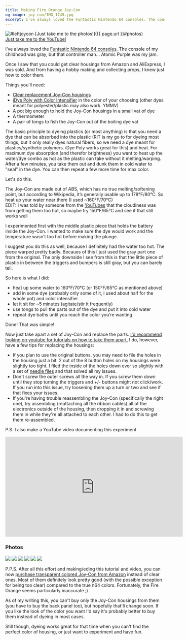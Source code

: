 ```yaml
---
title: Making Fire Orange Joy-Con
og-image: joy-con/IMG_1745.jpg
excerpt: I’ve always loved the Funtastic Nintendo 64 consoles. The console of my childhood was gray, but that controller man… Atomic Purple was my jam.
---
```


![#leftjoycon](/img/joy-con/IMG_1745.jpg)
[Just take me to the photos!]({{ page.url }}#photos)  
[Just take me to the YouTube!](https://www.youtube.com/watch?v=gCNbDy_LYfw)


I’ve always loved the [Funtastic Nintendo 64 consoles](http://nintendo64.wikia.com/wiki/Funtastic_Color_Series). The console of my childhood was gray, but that controller man… Atomic Purple was my jam.

Once I saw that you could get clear housings from Amazon and AliExpress, I was sold. And from having a hobby making and collecting props, I knew just how to color them.  

Things you’ll need:
- [Clear replacement Joy-Con housings](https://www.amazon.com/gp/product/B07527NNBG/ref=as_li_tl?ie=UTF8&tag=holimandotorg-20&camp=1789&creative=9325&linkCode=as2&creativeASIN=B07527NNBG&linkId=2c675c7f9fde1bcd1484ad05f1abf719)
 - [iDye Poly with Color Intensifier](https://www.amazon.com/gp/product/B00EYK21UY/ref=as_li_tl?ie=UTF8&tag=holimandotorg-20&camp=1789&creative=9325&linkCode=as2&creativeASIN=B00EYK21UY&linkId=8e235289620d76fb8104da960faaea68) in the color of your choosing (other dyes meant for polyester/plastic may also work. YMMV)
 - A pot big enough to hold the Joy-Con housings in a small vat of dye
 - A thermometer
 - A pair of tongs to fish the Joy-Con out of the boiling dye vat  

The basic principle to dyeing plastics (or most anything) is that you need a dye that can be absorbed into the plastic (RIT is my go to for dyeing most things, but it only really dyes natural fibers, so we need a dye meant for plastics/synthetic polymers. iDye Poly works great for this) and heat. For maximum dye absorption (and therefor brightness) you want to heat up the water/dye combo as hot as the plastic can take without it melting/warping. After a few minutes, you take them out and dunk them in cold water to "seal" in the dye. You can then repeat a few more time for max color.  

Let's do this.  

The Joy-Con are made out of ABS, which has no true melting/softening point, but according to Wikipedia, it’s generally usable up to 178°F/80°C. So heat up your water near there (I used ~160°F/70°C)  
EDIT: I was told by someone from the [YouTubes](https://www.youtube.com/watch?v=gCNbDy_LYfw) that the cloudiness was from getting them too hot, so maybe try 150°F/65°C and see if that still works well

I experimented first with the middle plastic piece that holds the battery inside the Joy-Con. I wanted to make sure the dye would work and the temperature wasn’t too hot before making the plunge.  

I suggest you do this as well, because I definitely had the water too hot. The piece warped pretty badly. Becaues of this I just used the gray part one from the original. The only downside I see from this is that the little piece of plastic in between the triggers and bumpers is still gray, but you can barely tell.  

So here is what I did:
 - heat up some water to 160°F/70°C (or 150°F/65°C as mentioned above)
 - add in some dye (probably only some of it, i used about half for the whole pot) and color intensifier
 - let it sit for ~5 minutes (agitate/stir it frequently)
 - use tongs to pull the parts out of the dye and put it into cold water
 - repeat dye baths until you reach the color you’re wanting  

Done! That was simple!  

Now just take apart a set of Joy-Con and replace the parts.
[I'd recommend looking on youtube for tutorials on how to take them apart.](https://www.youtube.com/watch?v=unZABUO5w60) I do, however, have a few tips for replacing the housings:
 - If you plan to use the original buttons, you may need to file the holes in the housing just a bit. 2 out of the 8 button holes on my housings were slightly too tight. I filed the inside of the holes down ever so slightly with a set of [needle files](https://www.amazon.com/gp/product/B01MRCZKIX/ref=as_li_qf_sp_asin_il_tl?ie=UTF8&tag=holimandotorg-20&camp=1789&creative=9325&linkCode=as2&creativeASIN=B01MRCZKIX&linkId=96d945b48823d05b6d50187b541aaa18) and that solved all my issues.
 - Don't screw the outer screws all the way in. If you screw them down until they stop turning the triggers and +/- buttons might not click/work. If you run into this issue, try loosening them up a turn or two and see if that fixes your issues.
 - If you're having trouble reassembling the Joy-Con (specifically the right one), try assembling (reattaching all the ribbon cables) all of the electronics outside of the housing, then dropping it in and screwing them in while they're all attached to each other. I had to do this to get them re-assembled.

P.S. I also make a YouTube video documenting this experiment 

<iframe width="560" height="315" src="https://www.youtube.com/embed/gCNbDy_LYfw" frameborder="0" allowfullscreen></iframe>


### Photos
![](/img/joy-con/IMG_1729.jpg)
![](/img/joy-con/IMG_1743.jpg)
![](/img/joy-con/IMG_1734.jpg)
![](/img/joy-con/IMG_1736.jpg)
![](/img/joy-con/IMG_1745.jpg)
![](/img/joy-con/IMG_1748.jpg)

P.P.S. After all this effort and making/eding this tutorial and video, you can now [purchase transparent colored Joy-Con from Amazon](https://www.amazon.com/gp/product/B07527NNBG/ref=as_li_tl?ie=UTF8&tag=holimandotorg-20&camp=1789&creative=9325&linkCode=as2&creativeASIN=B07527NNBG&linkId=2c675c7f9fde1bcd1484ad05f1abf719) instead of clear ones. Most of them definitely look pretty good (with the possible exception for being too clear) compared to the true n64 colors. Fortunately, the Fire Orange seems particularly inaccurate ;)  

As of my writing this, you can't buy only the Joy-Con housings from them (you have to buy the back panel too), but hopefully that'll change soon. If you like the look of the color you want I'd say it's probably better to buy them instead of dyeing in most cases.  

Still though, dyeing works great for that time when you can't find the perfect color of housing, or just want to experiment and have fun.
